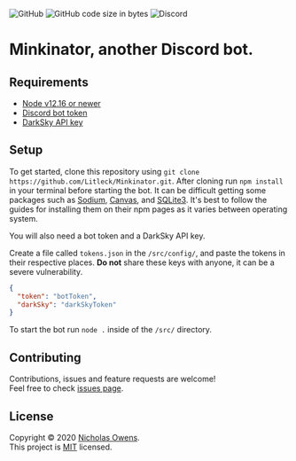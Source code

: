 ![GitHub](https://img.shields.io/github/license/litleck/minkinator)
![GitHub code size in bytes](https://img.shields.io/github/languages/code-size/litleck/minkinator)
![Discord](https://img.shields.io/badge/discord-rXVnuTB-6666ee?logo=discord)

# Minkinator, another Discord bot.

## Requirements

* [Node v12.16 or newer](https://nodejs.org/en/download/)
* [Discord bot token](https://discord.com/developers/applications)
* [DarkSky API key](https://darksky.net/dev)

## Setup

To get started, clone this repository using `git clone https://github.com/Litleck/Minkinator.git`.
After cloning run `npm install` in your terminal before starting the bot.
It can be difficult getting some packages such as [Sodium](https://www.npmjs.com/package/sodium), [Canvas](https://www.npmjs.com/package/canvas), and [SQLite3](https://www.npmjs.com/package/sqlite3). It's best to follow the guides for installing them on their npm pages as it varies between operating system.

You will also need a bot token and a DarkSky API key.

Create a file called `tokens.json` in the `/src/config/`, and paste the tokens in their respective places.
**Do not** share these keys with anyone, it can be a severe vulnerability.

```json
{
  "token": "botToken",
  "darkSky": "darkSkyToken"
}
```

To start the bot run `node .` inside of the `/src/` directory.

## Contributing

Contributions, issues and feature requests are welcome!<br />Feel free to check [issues page](https://github.com/Litleck/Minkinator-Bot/issues).

## License

Copyright © 2020 [Nicholas Owens](https://github.com/Litleck). <br>
This project is [MIT](https://github.com/Litleck/Minkinator-Bot/blob/master/LICENSE) licensed.
